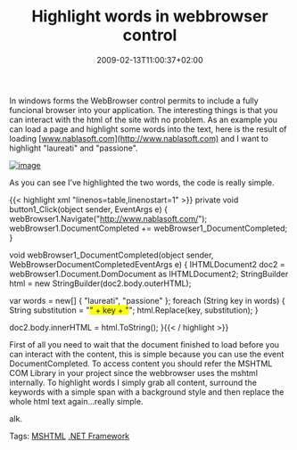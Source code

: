 ﻿---
title: "Highlight words in webbrowser control"
description: ""
date: 2009-02-13T11:00:37+02:00
draft: false
tags: [NET framework,General]
categories: [NET framework,General]
---
In windows forms the WebBrowser control permits to include a fully funcional browser into your application. The interesting things is that you can interact with the html of the site with no problem. As an example you can load a page and highlight some words into the text, here is the result of loading [www.nablasoft.com](http://www.nablasoft.com) and I want to highlight "laureati" and "passione".

[![image](http://www.codewrecks.com/blog/wp-content/uploads/2009/02/image-thumb3.png)](http://www.codewrecks.com/blog/wp-content/uploads/2009/02/image3.png)

As you can see I’ve highlighted the two words, the code is really simple.

{{< highlight xml "linenos=table,linenostart=1" >}}
private void button1_Click(object sender, EventArgs e)
{
   webBrowser1.Navigate("http://www.nablasoft.com/");
   webBrowser1.DocumentCompleted += webBrowser1_DocumentCompleted;
}

void webBrowser1_DocumentCompleted(object sender, WebBrowserDocumentCompletedEventArgs e)
{
   IHTMLDocument2 doc2 = webBrowser1.Document.DomDocument as IHTMLDocument2;
   StringBuilder html = new StringBuilder(doc2.body.outerHTML);

   var words = new[] { "laureati", "passione" };
   foreach (String key in words)
   {
      String substitution = "<span style='background-color: rgb(255, 255, 0);'>" + key + "</span>";
      html.Replace(key, substitution);
   }

   doc2.body.innerHTML = html.ToString();
}{{< / highlight >}}

<!-- Code inserted with Steve Dunn's Windows Live Writer Code Formatter Plugin.  http://dunnhq.com -->

First of all you need to wait that the document finished to load before you can interact with the content, this is simple because you can use the event DocumentCompleted. To access content you should refer the MSHTML COM Library in your project since the webbrowser uses the mshtml internally. To highlight words I simply grab all content, surround the keywords with a simple span with a background style and then replace the whole html text again…really simple.

alk.

Tags: [MSHTML](http://technorati.com/tag/MSHTML) [.NET Framework](http://technorati.com/tag/.NET%20Framework)
